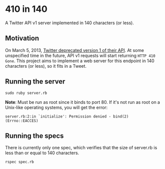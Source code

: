 410 in 140
==========
A Twitter API v1 server implemented in 140 characters (or less).

Motivation
----------
On March 5, 2013, [Twitter deprecated version 1 of their API][sadness]. At some
unspecified time in the future, API v1 requests will start returning `HTTP 410
Gone`. This project aims to implement a web server for this endpoint in 140
characters (or less), so it fits in a Tweet.

[sadness]: https://dev.twitter.com/blog/planning-for-api-v1-retirement

Running the server
------------------
	sudo ruby server.rb

**Note**: Must be run as root since it binds to port 80. If it's not run as
root on a Unix-like operating systems, you will get the error:

	server.rb:2:in `initialize': Permission denied - bind(2) (Errno::EACCES)

Running the specs
-----------------
There is currently only one spec, which verifies that the size of server.rb is
less than or equal to 140 characters.

	rspec spec.rb
